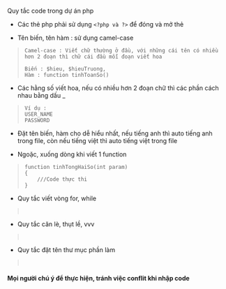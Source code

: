 Quy tắc code trong dự án php

- Các thẻ php phải sử dụng `<?php và ?>` để đóng và mở thẻ</h3>


- Tên biến, tên hàm : sử dụng camel-case 
> ```Camel-case : Viết chữ thường ở đầu, với những cái tên có nhiều hơn 2 đoạn thì chữ cái đầu mỗi đoạn viết hoa```
> ```
> Biến : $hieu, $hieuTruong, 
> Hàm : function tinhToanSo()
> ```

- Các hằng số viết hoa, nếu có nhiều hơn 2 đoạn chữ thì các phần cách nhau bằng dấu _
> ```
> Ví dụ : 
> USER_NAME
> PASSWORD
> ```

- Đặt tên biến, hàm cho dễ hiểu nhất, nếu tiếng anh thì auto tiếng anh trong file, còn nếu tiếng việt thì auto tiếng việt trong file

- Ngoặc, xuống dòng khi viết 1 function
>``` Ví dụ : 
> function tinhTongHaiSo(int param)
> {
>     ///Code thực thi
> }
> ```

- Quy tắc viết vòng for, while
>``` 
>
>
>```


- Quy tắc căn lè, thụt lề, vvv
>``` 
>
>
>```


- Quy tắc đặt tên thư mục phần làm
>``` 
>
>
>```


<h4>Mọi người chú ý để thực hiện, tránh việc conflit khi nhập code</h4>
